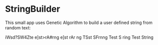 # StringBuilder

This small app uses Genetic Algorithm to build a user defined string from random text:

iWsd?SW4Zte
e]st>rA#rng
e]st rAr ng
TSst SFrnng
Test S ring
Test String
